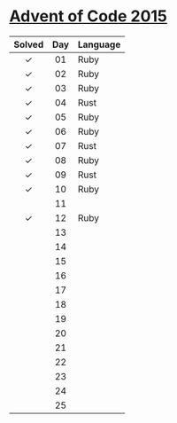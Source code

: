 # [Advent of Code 2015](https://adventofcode.com/2015)

| Solved | Day | Language
|:------:|:---:|:---------
| ✓      | 01  | Ruby
| ✓      | 02  | Ruby
| ✓      | 03  | Ruby
| ✓      | 04  | Rust
| ✓      | 05  | Ruby
| ✓      | 06  | Ruby
| ✓      | 07  | Rust
| ✓      | 08  | Ruby
| ✓      | 09  | Rust
| ✓      | 10  | Ruby
|        | 11  |
| ✓      | 12  | Ruby
|        | 13  |
|        | 14  |
|        | 15  |
|        | 16  |
|        | 17  |
|        | 18  |
|        | 19  |
|        | 20  |
|        | 21  |
|        | 22  |
|        | 23  |
|        | 24  |
|        | 25  |
